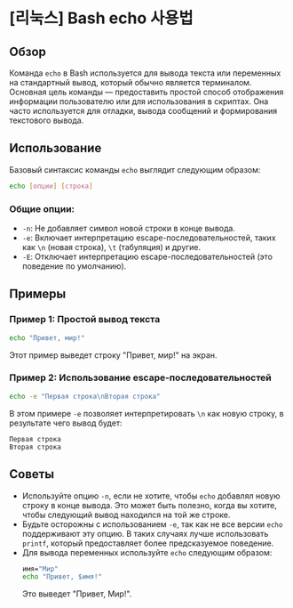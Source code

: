 # [리눅스] Bash echo 사용법

## Обзор
Команда `echo` в Bash используется для вывода текста или переменных на стандартный вывод, который обычно является терминалом. Основная цель команды — предоставить простой способ отображения информации пользователю или для использования в скриптах. Она часто используется для отладки, вывода сообщений и формирования текстового вывода.

## Использование
Базовый синтаксис команды `echo` выглядит следующим образом:

```bash
echo [опции] [строка]
```

### Общие опции:
- `-n`: Не добавляет символ новой строки в конце вывода.
- `-e`: Включает интерпретацию escape-последовательностей, таких как `\n` (новая строка), `\t` (табуляция) и другие.
- `-E`: Отключает интерпретацию escape-последовательностей (это поведение по умолчанию).

## Примеры
### Пример 1: Простой вывод текста
```bash
echo "Привет, мир!"
```
Этот пример выведет строку "Привет, мир!" на экран.

### Пример 2: Использование escape-последовательностей
```bash
echo -e "Первая строка\nВторая строка"
```
В этом примере `-e` позволяет интерпретировать `\n` как новую строку, в результате чего вывод будет:
```
Первая строка
Вторая строка
```

## Советы
- Используйте опцию `-n`, если не хотите, чтобы `echo` добавлял новую строку в конце вывода. Это может быть полезно, когда вы хотите, чтобы следующий вывод находился на той же строке.
- Будьте осторожны с использованием `-e`, так как не все версии `echo` поддерживают эту опцию. В таких случаях лучше использовать `printf`, который предоставляет более предсказуемое поведение.
- Для вывода переменных используйте `echo` следующим образом:
  ```bash
  имя="Мир"
  echo "Привет, $имя!"
  ```
  Это выведет "Привет, Мир!".